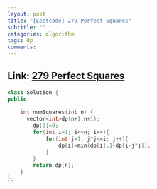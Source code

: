 ```yaml
---
layout: post
title: "[Leetcode] 279 Perfect Squares"
subtitle: ""
categories: algorithm
tags: dp
comments:
---
```


## Link: [279 Perfect Squares](https://leetcode.com/problems/perfect-squares/)

```cpp
class Solution {
public:
   
    int numSquares(int n) {
      vector<int>dp(n+1,n+1);
        dp[0]=0;
        for(int i=1; i<=n; i++){
            for(int j=1; j*j<=i; j++){
                dp[i]=min(dp[i],1+dp[i-j*j]);
            }
        }
        return dp[n];
    }
};
```
